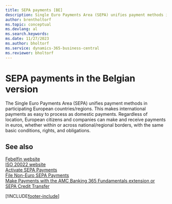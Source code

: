 ```yaml
---
title: SEPA payments [BE]
description: Single Euro Payments Area (SEPA) unifies payment methods in participating European countries/regions and international payments as easy to process as domestic payments.
author: brentholtorf
ms.topic: conceptual
ms.devlang: al
ms.search.keywords:
ms.date: 11/27/2023
ms.author: bholtorf
ms.service: dynamics-365-business-central
ms.reviewer: bholtorf
---
```


# SEPA payments in the Belgian version

The Single Euro Payments Area (SEPA) unifies payment methods in participating European countries/regions. This makes international payments as easy to process as domestic payments. Regardless of location, European citizens and companies can make and receive payments in euros, whether within or across national/regional borders, with the same basic conditions, rights, and obligations.  

## See also

[Febelfin website](https://go.microsoft.com/fwlink/?LinkId=275119)   
[ISO 20022 website](https://go.microsoft.com/fwlink/?LinkId=275120)   
[Activate SEPA Payments](belgian-electronic-payments.md#activate-sepa-payments)   
[File Non-Euro SEPA Payments](/dynamics365/business-central/LocalFunctionality/Belgium/belgian-electronic-payments#file-non-euro-sepa-payments)  
[Make Payments with the AMC Banking 365 Fundamentals extension or SEPA Credit Transfer](../../finance-make-payments-with-bank-data-conversion-service-or-sepa-credit-transfer.md)  

[!INCLUDE[footer-include](../../includes/footer-banner.md)]
